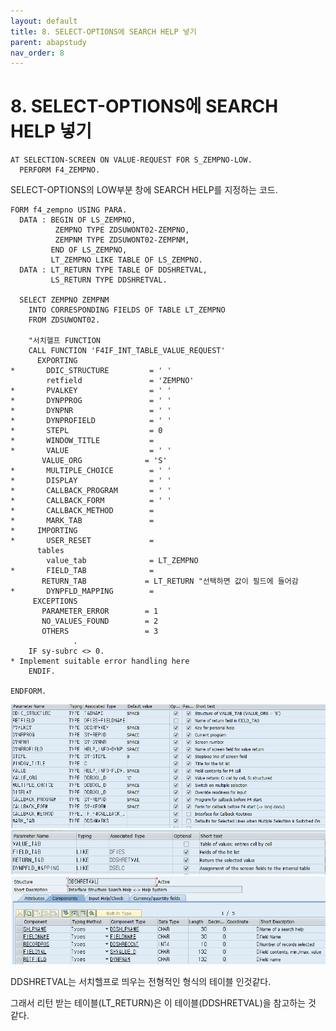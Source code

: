```yaml
---
layout: default
title: 8. SELECT-OPTIONS에 SEARCH HELP 넣기
parent: abapstudy
nav_order: 8
---
```

# 8. SELECT-OPTIONS에 SEARCH HELP 넣기

```abap
AT SELECTION-SCREEN ON VALUE-REQUEST FOR S_ZEMPNO-LOW.
  PERFORM F4_ZEMPNO.
```
SELECT-OPTIONS의 LOW부분 창에 SEARCH HELP를 지정하는 코드.

```abap
FORM f4_zempno USING PARA.
  DATA : BEGIN OF LS_ZEMPNO,
          ZEMPNO TYPE ZDSUWONT02-ZEMPNO,
          ZEMPNM TYPE ZDSUWONT02-ZEMPNM,
         END OF LS_ZEMPNO,
         LT_ZEMPNO LIKE TABLE OF LS_ZEMPNO.
  DATA : LT_RETURN TYPE TABLE OF DDSHRETVAL,
         LS_RETURN TYPE DDSHRETVAL.
         
  SELECT ZEMPNO ZEMPNM
    INTO CORRESPONDING FIELDS OF TABLE LT_ZEMPNO
    FROM ZDSUWONT02.
    
    "서치헬프 FUNCTION
    CALL FUNCTION 'F4IF_INT_TABLE_VALUE_REQUEST'
      EXPORTING
*       DDIC_STRUCTURE         = ' '
        retfield               = 'ZEMPNO'
*       PVALKEY                = ' '
*       DYNPPROG               = ' '
*       DYNPNR                 = ' '
*       DYNPROFIELD            = ' '
*       STEPL                  = 0
*       WINDOW_TITLE           =
*       VALUE                  = ' '
       VALUE_ORG              = 'S'
*       MULTIPLE_CHOICE        = ' '
*       DISPLAY                = ' '
*       CALLBACK_PROGRAM       = ' '
*       CALLBACK_FORM          = ' '
*       CALLBACK_METHOD        =
*       MARK_TAB               =
*     IMPORTING
*       USER_RESET             =
      tables
        value_tab              = LT_ZEMPNO
*       FIELD_TAB              =
       RETURN_TAB             = LT_RETURN "선택하면 값이 필드에 들어감
*       DYNPFLD_MAPPING        =
     EXCEPTIONS
       PARAMETER_ERROR        = 1
       NO_VALUES_FOUND        = 2
       OTHERS                 = 3
              .
    IF sy-subrc <> 0.
* Implement suitable error handling here
    ENDIF.

ENDFORM.
```

![Untitled](./abapstudy_img/abapstudy_7.png)
![Untitled](./abapstudy_img/abapstudy_8.png)
![Untitled](./abapstudy_img/abapstudy_9.png)

DDSHRETVAL는 서치헬프로 띄우는 전형적인 형식의 테이블 인것같다.

그래서 리턴 받는 테이블(LT_RETURN)은 이 테이블(DDSHRETVAL)을 참고하는 것 같다.
